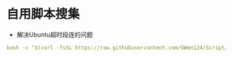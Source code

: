 # 自用脚本搜集

- 解决Ubuntu超时段连的问题 
```yaml
bash -c "$(curl -fsSL https://raw.githubusercontent.com/GWen124/Script/master/Linux/ClientAliveInterval.sh)"
```